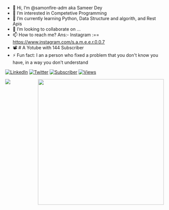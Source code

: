 - 👋 Hi, I’m @samonfire-adm aka Sameer Dey 
- 👀 I’m interested in Competetive Programming 
- 🌱 I’m currently learning Python, Data Structure and algorith, and Rest Apis
- 💞️ I’m looking to collaborate on ...
- 📫 How to reach me? Ans:- Instagram :== https://www.instagram.com/s.a.m.e.e.r.0.0.7
- 📽 # A Yotube with 144 Subscriber
-  ⚡ Fun fact: I an a person who fixed a problem that you don't know you have, in a way you don't understand


[![LinkedIn](https://img.shields.io/badge/-LinkedIn-0077B5?style=flat-square&logo=linkedin&logoColor=white)](https://www.linkedin.com/in/sameer-dey-54b5701b3/) 
[![Twitter](https://img.shields.io/badge/-Twitter-1DA1F2?style=flat-square&logo=twitter&logoColor=white)](https://twitter.com/sameerdeytalk)
[![Subscriber](https://img.shields.io/youtube/channel/subscribers/UC9QjdDFA-Pvv-xDPvxhqVSA?style=social)](https://www.youtube.com/c/RochakEducation)
[![Views](https://img.shields.io/youtube/views/Lmdf56JQ7t4?style=social)](https://youtu.be/Lmdf56JQ7t4)


<img align="left" src="https://github-readme-stats.vercel.app/api/top-langs/?username=samonfire-adm&theme=dracula" />
<img align="right" src="https://github-readme-stats.vercel.app/api?username=samonfire-adm&theme=dracula" width="400px">


<!---
samonfire-adm/samonfire-adm is a ✨ special ✨ repository because its `README.md` (this file) appears on your GitHub profile.
You can click the Preview link to take a look at your changes.
--->
